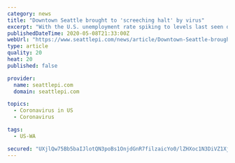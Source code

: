 ```yaml
---
category: news
title: "Downtown Seattle brought to 'screeching halt' by virus"
excerpt: "With the U.S. unemployment rate spiking to levels last seen during the Great Depression, people in Seattle have felt some of the deepest impacts as the first city to grapple with a major COVID-19 outbreak."
publishedDateTime: 2020-05-08T21:33:00Z
webUrl: "https://www.seattlepi.com/news/article/Downtown-Seattle-brought-to-screeching-halt-by-15257749.php"
type: article
quality: 20
heat: 20
published: false

provider:
  name: seattlepi.com
  domain: seattlepi.com

topics:
  - Coronavirus in US
  - Coronavirus

tags:
  - US-WA

secured: "UXjlQw75Bb5baIJlotQN3poBs1OnjdGnR7filzaicYo0/lZHXoc1N3DiVZ1Xj7OFesAn3MpKGn702OZCZVZrg7/SJay9r7LBEddHAyEC3tBehVJbUj70qesfXFRI632qteUuym+SxeY7k6zP/Hpm/MPnFn9y5kgoYAv8tR5OKA3F3HGkZJAkQg8WN6OiR1QoqWO00BHw59mgi08hJooiTND9zbd7fxx5zwgaFxTrOW2+7sEycWtFANG8H9/JTw4YFuwZwVRW1THj0bLuusoTxd41QEjGEcyV5jOPqM0N7wXuMxC4yZXbkD4jgDo2g+XlNnoMJBabVh9rJbqisY6vP8KakloYedfSio22MK90z5D/sbiDlozVWbNmelfHQ+aaY17wcKJnobLISXDJrUQ+qF4bSoNyx3w9vusz3sXZSujJ9kwVYmD51cNbHAKUfs98+AqM7fI0szdLFtIYP4UjItWjnPF1JDt0myOZGF+jD8k=;/DtiViIi9kWheTRCybX4Iw=="
---
```


